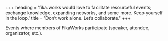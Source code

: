+++
heading = 'fika.works would love to facilitate resourceful events; exchange knowledge, expanding networks, and some more. Keep yourself in the loop.'
title = 'Don’t work alone. Let’s collaborate.'
+++

Events where members of FikaWorks participate (speaker, attendee, organizator,
etc.).
